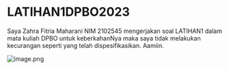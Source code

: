 # LATIHAN1DPBO2023

Saya Zahra Fitria Maharani NIM 2102545 mengerjakan soal LATIHAN1 dalam mata kuliah DPBO untuk keberkahanNya
maka saya tidak melakukan kecurangan seperti yang telah dispesifikasikan. Aamiin.

![image.png]( {https://github.com/zahraftrm/LATIHAN1DPBO2023/blob/main/desain%20program.png} )
